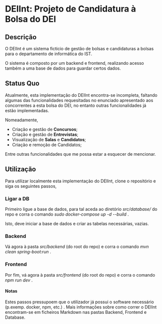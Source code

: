 # DEIInt: Projeto de Candidatura à Bolsa do DEI

## Descrição

O DEIInt é um sistema ficticio de gestão de bolsas e candidaturas a bolsas
para o departamento de informática do IST.

O sistema é composto por um backend e frontend, realizando acesso também a
uma base de dados para guardar certos dados.

## Status Quo

Atualmente, esta implementação do DEIInt encontra-se incompleta, faltando 
algumas das funcionalidades requesitadas no enunciado apresentado aos 
concorrentes a esta bolsa do DEI, no entanto outras funcionalidades já estão
implementadas.

Nomeadamente,
- Criação e gestão de **Concursos**;
- Criação e gestão de **Entrevistas**;
- Visualização de **Salas** e **Candidatos**;
- Criação e remoção de Candidatos;

Entre outras funcionalidades que me possa estar a esquecer de mencionar.

## Utilização

Para utilizar localmente esta implementação do DEIInt, clone o repositório e
siga os seguintes passos,

### Ligar a DB

Primeiro ligue a base de dados, para tal aceda ao diretório *src/database/* do repo e
corra o comando *sudo docker-compose up -d --build* .

Isto, deve iniciar a base de dados e criar as tabelas necessárias, vazias.

### Backend

Vá agora à pasta *src/backend* (do root do repo) e corra o comando *mvn clean spring-boot:run* .

### Frontend

Por fim, vá agora à pasta *src/frontend* (do root do repo) e corra o comando *npm run dev* .

#### Notas

Estes passos pressupoem que o utilizador já possui o software necessário (p.exemp. docker, npm, etc.) .
Mais informações sobre como correr o DEIInt encontram-se em ficheiros Markdown nas pastas Backend, Frontend e Database.
